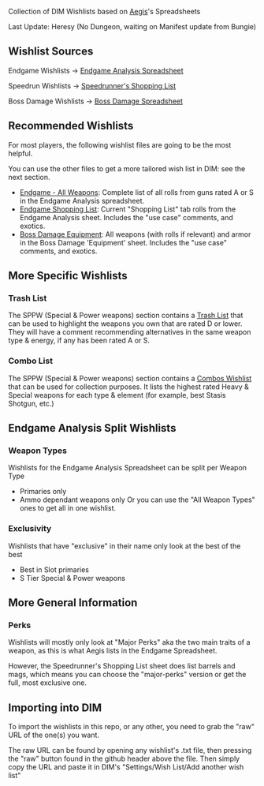 Collection of DIM Wishlists based on [Aegis](https://linktr.ee/TheAegisRelic)'s Spreadsheets

Last Update: Heresy (No Dungeon, waiting on Manifest update from Bungie)

## Wishlist Sources
Endgame Wishlists -> [Endgame Analysis Spreadsheet](https://docs.google.com/spreadsheets/d/1JM-0SlxVDAi-C6rGVlLxa-J1WGewEeL8Qvq4htWZHhY/)

Speedrun Wishlists -> [Speedrunner's Shopping List](https://docs.google.com/spreadsheets/d/1is4sNUesy--7Zm6SCCWEP9PAXomxaSj5xlJGCsSj_qs/)

Boss Damage Wishlists -> [Boss Damage Spreadsheet](https://docs.google.com/spreadsheets/d/1_5wtBjRYHHxuF4oJKDb_iOGZs-wTkzB6RYbnyNLbuz4/)

## Recommended Wishlists
For most players, the following wishlist files are going to be the most helpful.

You can use the other files to get a more tailored wish list in DIM: see the next section.
- [Endgame - All Weapons](https://raw.githubusercontent.com/Ciceron14/dim-extra-wishlists/main/Aegis%20Spreadsheets%20Wishlists/Aegis%20Endgame/All%20Weapon%20Types/dim_aegis_major-perks.txt): Complete list of all rolls from guns rated A or S in the Endgame Analysis spreadsheet.
- [Endgame Shopping List](https://raw.githubusercontent.com/Ciceron14/dim-extra-wishlists/main/Aegis%20Spreadsheets%20Wishlists/Aegis%20Endgame/dim_aegis-shopping_major-perks.txt): Current "Shopping List" tab rolls from the Endgame Analysis sheet. Includes the "use case" comments, and exotics.
- [Boss Damage Equipment](https://raw.githubusercontent.com/Ciceron14/dim-extra-wishlists/main/Aegis%20Spreadsheets%20Wishlists/Aegis%20Boss%20Damage/dim_aegis-bosses.txt): All weapons (with rolls if relevant) and armor in the Boss Damage 'Equipment' sheet. Includes the "use case" comments, and exotics.

## More Specific Wishlists
### Trash List
The SPPW (Special & Power weapons) section contains a [Trash List](https://raw.githubusercontent.com/Ciceron14/dim-extra-wishlists/main/Aegis%20Spreadsheets%20Wishlists/Aegis%20Endgame/Only%20-%20Special%20%26%20Power%20(SPPW)/dim_aegis-sppw-trashlist.txt) that can be used to highlight the weapons you own that are rated D or lower. They will have a comment recommending alternatives in the same weapon type & energy, if any has been rated A or S.
### Combo List
The SPPW (Special & Power weapons) section contains a [Combos Wishlist](https://raw.githubusercontent.com/Ciceron14/dim-extra-wishlists/main/Aegis%20Spreadsheets%20Wishlists/Aegis%20Endgame/Only%20-%20Special%20%26%20Power%20(SPPW)/dim_aegis-sppw-combos_major-perks.txt) that can be used for collection purposes. It lists the highest rated Heavy & Special weapons for each type & element (for example, best Stasis Shotgun, etc.)

## Endgame Analysis Split Wishlists
### Weapon Types
Wishlists for the Endgame Analysis Spreadsheet can be split per Weapon Type
- Primaries only
- Ammo dependant weapons only
Or you can use the "All Weapon Types" ones to get all in one wishlist.
### Exclusivity
Wishlists that have "exclusive" in their name only look at the best of the best
- Best in Slot primaries
- S Tier Special & Power weapons

## More General Information
### Perks
Wishlists will mostly only look at "Major Perks" aka the two main traits of a weapon, as this is what Aegis lists in the Endgame Spreadsheet.

However, the Speedrunner's Shopping List sheet does list barrels and mags, which means you can choose the "major-perks" version or get the full, most exclusive one.

## Importing into DIM
To import the wishlists in this repo, or any other, you need to grab the "raw" URL of the one(s) you want.

The raw URL can be found by opening any wishlist's .txt file, then pressing the "raw" button found in the github header above the file. Then simply copy the URL and paste it in DIM's "Settings/Wish List/Add another wish list"

